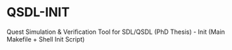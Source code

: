 # QSDL-INIT
Quest Simulation &amp; Verification Tool for SDL/QSDL (PhD Thesis) - Init (Main Makefile + Shell Init Script)
